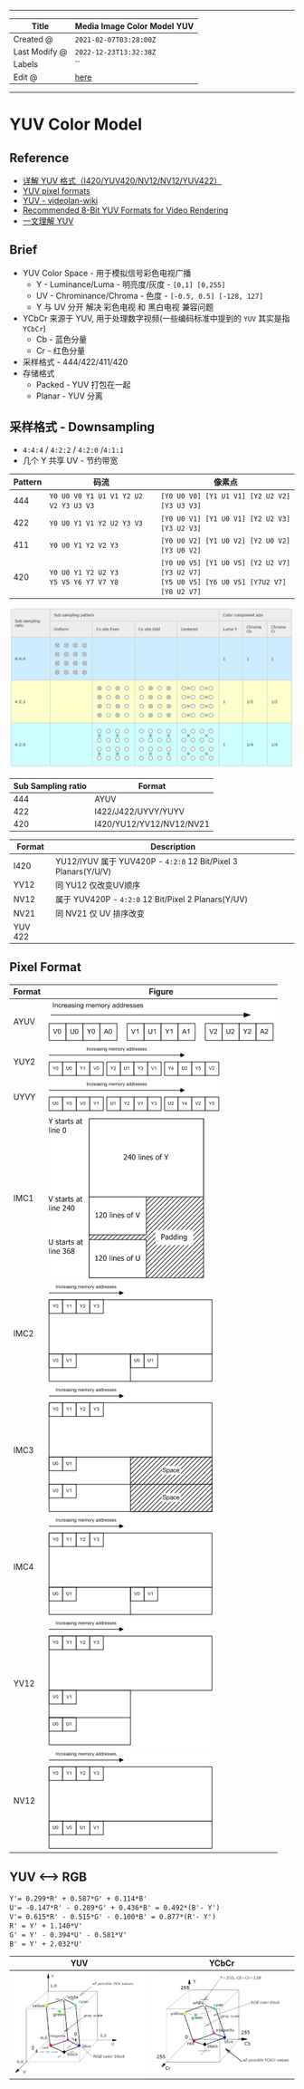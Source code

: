 -----

| Title         | Media Image Color Model YUV                           |
| ------------- | ----------------------------------------------------- |
| Created @     | `2021-02-07T03:28:00Z`                                |
| Last Modify @ | `2022-12-23T13:32:38Z`                                |
| Labels        | \`\`                                                  |
| Edit @        | [here](https://github.com/junxnone/aiwiki/issues/121) |

-----

# YUV Color Model

## Reference

  - [详解 YUV
    格式（I420/YUV420/NV12/NV12/YUV422）](https://www.jianshu.com/p/358bf8b7eacc)
  - [YUV pixel formats](https://www.fourcc.org/yuv.php)
  - [YUV - videolan-wiki](https://wiki.videolan.org/YUV#Semi-planar)
  - [Recommended 8-Bit YUV Formats for Video
    Rendering](https://docs.microsoft.com/en-us/windows/win32/medfound/recommended-8-bit-yuv-formats-for-video-rendering)
  - [一文理解 YUV](https://zhuanlan.zhihu.com/p/75735751)

## Brief

  - YUV Color Space - 用于模拟信号彩色电视广播
      - Y - Luminance/Luma - 明亮度/灰度 - `[0,1] [0,255]`
      - UV - Chrominance/Chroma - 色度 - `[-0.5, 0.5] [-128, 127]`
      - Y 与 UV 分开 解决 彩色电视 和 黑白电视 兼容问题
  - YCbCr 来源于 YUV, 用于处理数字视频(一些编码标准中提到的 `YUV` 其实是指 `YCbCr`)
      - Cb - 蓝色分量
      - Cr - 红色分量
  - 采样格式 - 444/422/411/420
  - 存储格式
      - Packed - YUV 打包在一起
      - Planar - YUV 分离

## 采样格式 - Downsampling

  - `4:4:4` / `4:2:2` / `4:2:0` /`4:1:1`
  - 几个 Y 共享 UV - 节约带宽

| Pattern | 码流                                         | 像素点                                                                                           |
| ------- | ------------------------------------------ | --------------------------------------------------------------------------------------------- |
| 444     | `Y0 U0 V0 Y1 U1 V1 Y2 U2 V2 Y3 U3 V3`      | `[Y0 U0 V0] [Y1 U1 V1] [Y2 U2 V2] [Y3 U3 V3]`                                                 |
| 422     | `Y0 U0 Y1 V1 Y2 U2 Y3 V3`                  | `[Y0 U0 V1] [Y1 U0 V1] [Y2 U2 V3] [Y3 U2 V3]`                                                 |
| 411     | `Y0 U0 Y1 Y2 V2 Y3`                        | `[Y0 U0 V2] [Y1 U0 V2] [Y2 U0 V2] [Y3 U0 V2]`                                                 |
| 420     | `Y0 U0 Y1 Y2 U2 Y3`<br>`Y5 V5 Y6 Y7 V7 Y8` | `[Y0 U0 V5] [Y1 U0 V5] [Y2 U2 V7] [Y3 U2 V7]`<br>`[Y5 U0 V5] [Y6 U0 V5] [Y7U2 V7] [Y8 U2 V7]` |

![chrome\_MTeacI7PMZ](media/3d8ed9cfccdaf3c2650b3fb343a151138944f9a7.png)

| Sub Sampling ratio | Format                   |
| ------------------ | ------------------------ |
| 444                | AYUV                     |
| 422                | I422/J422/UYVY/YUYV      |
| 420                | I420/YU12/YV12/NV12/NV21 |

| Format  | Description                                                  |
| ------- | ------------------------------------------------------------ |
| I420    | YU12/IYUV 属于 YUV420P - `4:2:0` 12 Bit/Pixel 3 Planars(Y/U/V) |
| YV12    | 同 YU12 仅改变UV顺序                                               |
| NV12    | 属于 YUV420P - `4:2:0` 12 Bit/Pixel 2 Planars(Y/UV)            |
| NV21    | 同 NV21 仅 UV 排序改变                                             |
| YUV 422 |                                                              |

## Pixel Format

| Format | Figure                                                       |
| ------ | ------------------------------------------------------------ |
| AYUV   | ![image](media/de43f20d1338a5e4d0050d64ec85835ae2988a93.png) |
| YUY2   | ![image](media/20b3081bf459322aa3db78234e6c0698d61842a2.png) |
| UYVY   | ![image](media/2fc0d3a3040217c898e60cfcabeaee242be62e6a.png) |
| IMC1   | ![image](media/bfad5103c9df38a47731b7b7b25e170e50269b01.png) |
| IMC2   | ![image](media/5ce7fb8515e3ffabc55694617f16579e4baef341.png) |
| IMC3   | ![image](media/7f725d9183ce93de73357bebfb3ec22f9a68a294.png) |
| IMC4   | ![image](media/6e29361f7158870b2199c34e312bfe5a2f23d333.png) |
| YV12   | ![image](media/18d25056cbb0954ebfb9e71adedae3060565cdad.png) |
| NV12   | ![image](media/ddc3c7a36298f70a7da3d72dc3e2bab24f7c583a.png) |

## YUV \<--\> RGB

    Y'= 0.299*R' + 0.587*G' + 0.114*B'
    U'= -0.147*R' - 0.289*G' + 0.436*B' = 0.492*(B'- Y')
    V'= 0.615*R' - 0.515*G' - 0.100*B' = 0.877*(R'- Y')
    R' = Y' + 1.140*V'
    G' = Y' - 0.394*U' - 0.581*V'
    B' = Y' + 2.032*U'

| YUV                                                                       | YCbCr                                                        |
| ------------------------------------------------------------------------- | ------------------------------------------------------------ |
| ![chrome\_bgGeKE4sTE](media/4d05585390ddbbeab465dc8ffa892d509706a9f1.png) | ![image](media/548c860eaffe6193600c91836fe9366fb69aec3e.png) |
